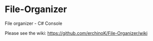 # File-Organizer
File organizer - C# Console

Please see the wiki:
https://github.com/erchinoK/File-Organizer/wiki
